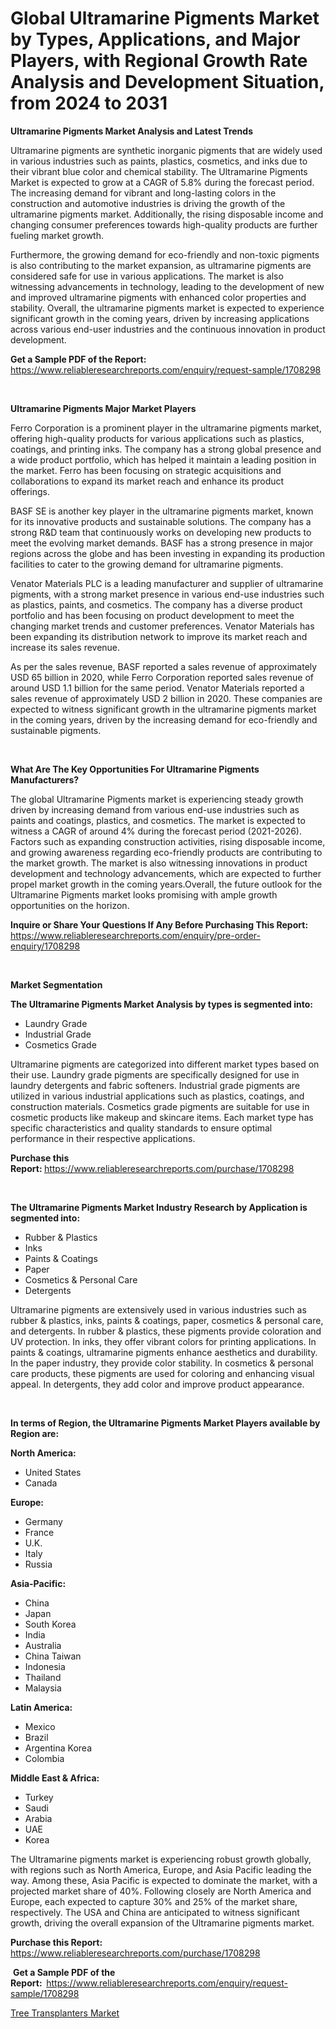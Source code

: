 <p><h1>Global Ultramarine Pigments Market by Types, Applications, and Major Players, with Regional Growth Rate Analysis and Development Situation, from 2024 to 2031</h1></p><p><strong>Ultramarine Pigments Market Analysis and Latest Trends</strong></p>
<p><p>Ultramarine pigments are synthetic inorganic pigments that are widely used in various industries such as paints, plastics, cosmetics, and inks due to their vibrant blue color and chemical stability. The Ultramarine Pigments Market is expected to grow at a CAGR of 5.8% during the forecast period. The increasing demand for vibrant and long-lasting colors in the construction and automotive industries is driving the growth of the ultramarine pigments market. Additionally, the rising disposable income and changing consumer preferences towards high-quality products are further fueling market growth.</p><p>Furthermore, the growing demand for eco-friendly and non-toxic pigments is also contributing to the market expansion, as ultramarine pigments are considered safe for use in various applications. The market is also witnessing advancements in technology, leading to the development of new and improved ultramarine pigments with enhanced color properties and stability. Overall, the ultramarine pigments market is expected to experience significant growth in the coming years, driven by increasing applications across various end-user industries and the continuous innovation in product development.</p></p>
<p><strong>Get a Sample PDF of the Report:&nbsp;</strong> <a href="https://www.reliableresearchreports.com/enquiry/request-sample/1708298">https://www.reliableresearchreports.com/enquiry/request-sample/1708298</a></p>
<p>&nbsp;</p>
<p><strong>Ultramarine Pigments Major Market Players</strong></p>
<p><p>Ferro Corporation is a prominent player in the ultramarine pigments market, offering high-quality products for various applications such as plastics, coatings, and printing inks. The company has a strong global presence and a wide product portfolio, which has helped it maintain a leading position in the market. Ferro has been focusing on strategic acquisitions and collaborations to expand its market reach and enhance its product offerings.</p><p>BASF SE is another key player in the ultramarine pigments market, known for its innovative products and sustainable solutions. The company has a strong R&D team that continuously works on developing new products to meet the evolving market demands. BASF has a strong presence in major regions across the globe and has been investing in expanding its production facilities to cater to the growing demand for ultramarine pigments.</p><p>Venator Materials PLC is a leading manufacturer and supplier of ultramarine pigments, with a strong market presence in various end-use industries such as plastics, paints, and cosmetics. The company has a diverse product portfolio and has been focusing on product development to meet the changing market trends and customer preferences. Venator Materials has been expanding its distribution network to improve its market reach and increase its sales revenue.</p><p>As per the sales revenue, BASF reported a sales revenue of approximately USD 65 billion in 2020, while Ferro Corporation reported sales revenue of around USD 1.1 billion for the same period. Venator Materials reported a sales revenue of approximately USD 2 billion in 2020. These companies are expected to witness significant growth in the ultramarine pigments market in the coming years, driven by the increasing demand for eco-friendly and sustainable pigments.</p></p>
<p>&nbsp;</p>
<p><strong>What Are The Key Opportunities For Ultramarine Pigments Manufacturers?</strong></p>
<p><p>The global Ultramarine Pigments market is experiencing steady growth driven by increasing demand from various end-use industries such as paints and coatings, plastics, and cosmetics. The market is expected to witness a CAGR of around 4% during the forecast period (2021-2026). Factors such as expanding construction activities, rising disposable income, and growing awareness regarding eco-friendly products are contributing to the market growth. The market is also witnessing innovations in product development and technology advancements, which are expected to further propel market growth in the coming years.Overall, the future outlook for the Ultramarine Pigments market looks promising with ample growth opportunities on the horizon.</p></p>
<p><strong>Inquire or Share Your Questions If Any Before Purchasing This Report:</strong> <a href="https://www.reliableresearchreports.com/enquiry/pre-order-enquiry/1708298">https://www.reliableresearchreports.com/enquiry/pre-order-enquiry/1708298</a></p>
<p>&nbsp;</p>
<p><strong>Market Segmentation</strong></p>
<p><strong>The Ultramarine Pigments Market Analysis by types is segmented into:</strong></p>
<p><ul><li>Laundry Grade</li><li>Industrial Grade</li><li>Cosmetics Grade</li></ul></p>
<p><p>Ultramarine pigments are categorized into different market types based on their use. Laundry grade pigments are specifically designed for use in laundry detergents and fabric softeners. Industrial grade pigments are utilized in various industrial applications such as plastics, coatings, and construction materials. Cosmetics grade pigments are suitable for use in cosmetic products like makeup and skincare items. Each market type has specific characteristics and quality standards to ensure optimal performance in their respective applications.</p></p>
<p><strong>Purchase this Report:&nbsp;</strong><a href="https://www.reliableresearchreports.com/purchase/1708298">https://www.reliableresearchreports.com/purchase/1708298</a></p>
<p>&nbsp;</p>
<p><strong>The Ultramarine Pigments Market Industry Research by Application is segmented into:</strong></p>
<p><ul><li>Rubber & Plastics</li><li>Inks</li><li>Paints & Coatings</li><li>Paper</li><li>Cosmetics & Personal Care</li><li>Detergents</li></ul></p>
<p><p>Ultramarine pigments are extensively used in various industries such as rubber & plastics, inks, paints & coatings, paper, cosmetics & personal care, and detergents. In rubber & plastics, these pigments provide coloration and UV protection. In inks, they offer vibrant colors for printing applications. In paints & coatings, ultramarine pigments enhance aesthetics and durability. In the paper industry, they provide color stability. In cosmetics & personal care products, these pigments are used for coloring and enhancing visual appeal. In detergents, they add color and improve product appearance.</p></p>
<p>&nbsp;</p>
<p><strong>In terms of Region, the Ultramarine Pigments Market Players available by Region are:</strong></p>
<p>
    <p> <strong> North America: </strong>
        <ul>
            <li>United States</li>
            <li>Canada</li>
        </ul>
        </p> 
    <p> <strong> Europe: </strong>
        <ul>
            <li>Germany</li>
            <li>France</li>
            <li>U.K.</li>
            <li>Italy</li>
            <li>Russia</li>
        </ul>
        </p> 
    <p> <strong> Asia-Pacific: </strong>
        <ul>
            <li>China</li>
            <li>Japan</li>
            <li>South Korea</li>
            <li>India</li>
            <li>Australia</li>
            <li>China Taiwan</li>
            <li>Indonesia</li>
            <li>Thailand</li>
            <li>Malaysia</li>
        </ul>
        </p> 
    <p> <strong> Latin America: </strong>
        <ul>
            <li>Mexico</li>
            <li>Brazil</li>
            <li>Argentina Korea</li>
            <li>Colombia</li>
        </ul>
        </p> 
    <p> <strong> Middle East & Africa: </strong>
        <ul>
            <li>Turkey</li>
            <li>Saudi</li>
            <li>Arabia</li>
            <li>UAE</li>
            <li>Korea</li>
        </ul>
    </p>
    </p>
<p><p>The Ultramarine pigments market is experiencing robust growth globally, with regions such as North America, Europe, and Asia Pacific leading the way. Among these, Asia Pacific is expected to dominate the market, with a projected market share of 40%. Following closely are North America and Europe, each expected to capture 30% and 25% of the market share, respectively. The USA and China are anticipated to witness significant growth, driving the overall expansion of the Ultramarine pigments market.</p></p>
<p><strong>Purchase this Report: </strong><a href="https://www.reliableresearchreports.com/purchase/1708298">https://www.reliableresearchreports.com/purchase/1708298</a></p>
<p>&nbsp;<strong>Get a Sample PDF of the Report:&nbsp;&nbsp;</strong><a href="https://www.reliableresearchreports.com/enquiry/request-sample/1708298">https://www.reliableresearchreports.com/enquiry/request-sample/1708298</a></p>
<p><strong></strong></p>
<p><p><a href="https://eight-handstand-8fb.notion.site/Tree-Transplanters-Market-Research-Report-The-Key-To-Successful-Business-Strategy-Forecasted-for-Pe-167e3ed9e030459897e05dd9e2eb45d1">Tree Transplanters Market</a></p></p>